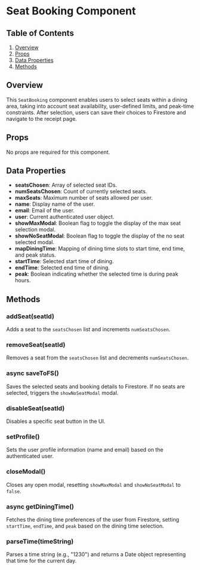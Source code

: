 # Seat Booking Component

## Table of Contents

1. [Overview](#overview)
2. [Props](#props)
3. [Data Properties](#data-properties)
4. [Methods](#methods)

## Overview

This `SeatBooking` component enables users to select seats within a dining area, taking into account seat availability, user-defined limits, and peak-time constraints. After selection, users can save their choices to Firestore and navigate to the receipt page.

## Props

No props are required for this component.

## Data Properties

- **seatsChosen**: Array of selected seat IDs.
- **numSeatsChosen**: Count of currently selected seats.
- **maxSeats**: Maximum number of seats allowed per user.
- **name**: Display name of the user.
- **email**: Email of the user.
- **user**: Current authenticated user object.
- **showMaxModal**: Boolean flag to toggle the display of the max seat selection modal.
- **showNoSeatModal**: Boolean flag to toggle the display of the no seat selected modal.
- **mapDiningTime**: Mapping of dining time slots to start time, end time, and peak status.
- **startTime**: Selected start time of dining.
- **endTime**: Selected end time of dining.
- **peak**: Boolean indicating whether the selected time is during peak hours.

## Methods

### addSeat(seatId)

Adds a seat to the `seatsChosen` list and increments `numSeatsChosen`.

### removeSeat(seatId)

Removes a seat from the `seatsChosen` list and decrements `numSeatsChosen`.

### async saveToFS()

Saves the selected seats and booking details to Firestore. If no seats are selected, triggers the `showNoSeatModal` modal.

### disableSeat(seatId)

Disables a specific seat button in the UI.

### setProfile()

Sets the user profile information (name and email) based on the authenticated user.

### closeModal()

Closes any open modal, resetting `showMaxModal` and `showNoSeatModal` to `false`.

### async getDiningTime()

Fetches the dining time preferences of the user from Firestore, setting `startTime`, `endTime`, and `peak` based on the dining time selection.

### parseTime(timeString)

Parses a time string (e.g., "1230") and returns a Date object representing that time for the current day.
